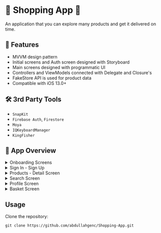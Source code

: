 # 🛒 Shopping App 🛒

An application that you can explore many products and get it delivered on time.

## 📝 Features

- MVVM design pattern
- Initial screens and Auth screen designed with Storyboard
- Main screens designed with programmatic UI
- Controllers and ViewModels connected with Delegate and Closure's
- FakeStore API is used for product data
- Compatible with iOS 13.0+

## 🛠 3rd Party Tools

- `SnapKit`
- `Firebase Auth`, `Firestore`
- `Moya`
- `IQKeyboardManager`
- `KingFisher`

## 📱 App Overview

<details>
  <summary>Onboarding Screens</summary>
  
  <img src="https://user-images.githubusercontent.com/47529941/200253956-b3ec48af-492b-44b0-9f57-58c75bb41237.png" width="200">
  <img src="https://user-images.githubusercontent.com/47529941/200253962-56b36ebb-06da-4f71-b20b-b1c19b050ffb.png" width="200">
  <img src="https://user-images.githubusercontent.com/47529941/200253972-0742eaee-7572-490c-a774-0a0de60fecba.png" width="200">

</details>

<details>
  <summary>Sign In - Sign Up</summary>
  
  <img src="https://user-images.githubusercontent.com/47529941/200255382-4c0258b4-aba2-4021-b488-6a7da84391e7.png" width="200">
  <img src="https://user-images.githubusercontent.com/47529941/200255381-9da442ac-b16b-4387-8b53-add6ea795bc8.png" width="200">
  <img src="https://user-images.githubusercontent.com/47529941/200255375-8d42cc18-255f-4670-8659-60a01fde2219.png" width="200">

</details>

<details>
  <summary>Products - Detail Screen</summary>
  
  <img src="https://user-images.githubusercontent.com/47529941/200256169-0078e68c-4d42-4e5e-b1df-d1bcde4082dd.png" width="200">
  <img src="https://user-images.githubusercontent.com/47529941/200256174-58613ebd-04d9-4ede-8175-35ee1a69342c.png" width="200">
  <img src="https://user-images.githubusercontent.com/47529941/200256177-13deaa0a-9882-40ee-824a-eed0f2c0d681.png" width="200">
  <img src="https://user-images.githubusercontent.com/47529941/200256180-46515b46-851a-4223-a531-ab8ba76f97f6.png" width="200">
  <img src="https://user-images.githubusercontent.com/47529941/200256183-0fa1e184-07ab-4d41-b97f-d133c2e12271.png" width="200">

</details>

<details>
  <summary>Search Screen</summary>
  
  <img src="https://user-images.githubusercontent.com/47529941/200257136-0b03ed64-c9cc-4bf3-85c7-277995945ec5.png" width="200">
  <img src="https://user-images.githubusercontent.com/47529941/200257131-c3fc07a7-8c24-4dcb-baeb-8e3c14ddc992.png" width="200">
  <img src="https://user-images.githubusercontent.com/47529941/200257117-af152409-6f56-46df-9756-36a8c7fa6cd8.png" width="200">
  <img src="https://user-images.githubusercontent.com/47529941/200257128-7b51d96a-2e03-423e-b1b6-1363ac078092.png" width="200">

</details>

<details>
  <summary>Profile Screen</summary>
  
  <img src="https://user-images.githubusercontent.com/47529941/200257762-9a5af87a-9854-449d-8c76-8a5554700545.png" width="200">
  <img src="https://user-images.githubusercontent.com/47529941/200257755-674a878c-df30-4cd8-9d20-62d746d1ef44.png" width="200">
  <img src="https://user-images.githubusercontent.com/47529941/200257748-5557c556-4aa1-46a0-a027-03bced265151.png" width="200">

</details>

<details>
  <summary>Basket Screen</summary>
  
  <img src="https://user-images.githubusercontent.com/47529941/200258254-91f6b962-9bc6-4e08-a1ef-049f7190047f.png" width="200">
  <img src="https://user-images.githubusercontent.com/47529941/200258263-c6ac07b6-c04e-4375-bab3-69347818dac4.png" width="200">
  <img src="https://user-images.githubusercontent.com/47529941/200258266-a5953d79-df70-4852-8c75-9c6f1bfad242.png" width="200">
  <img src="https://user-images.githubusercontent.com/47529941/200258267-e7e84eba-ae7a-4e20-b80c-ca3c59885238.png" width="200">
  <img src="https://user-images.githubusercontent.com/47529941/200258269-6e660b88-56e1-40d2-aea0-ba3d92b0bee3.png" width="200">
  <img src="https://user-images.githubusercontent.com/47529941/200258270-78ffc588-3d21-4818-8223-df2cb381e609.png" width="200">

</details>

## Usage

Clone the repository:

```
git clone https://github.com/abdullahgenc/Shopping-App.git
```
